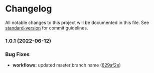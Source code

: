 # Changelog

All notable changes to this project will be documented in this file. See [standard-version](https://github.com/conventional-changelog/standard-version) for commit guidelines.

### 1.0.1 (2022-06-12)


### Bug Fixes

* **workflows:** updated master branch name ([629af2e](https://github.com/doctariDev/doctari-onepassword-tools/commit/629af2efa25b7a59ef59fa2f251a64c4cceed8ad))
